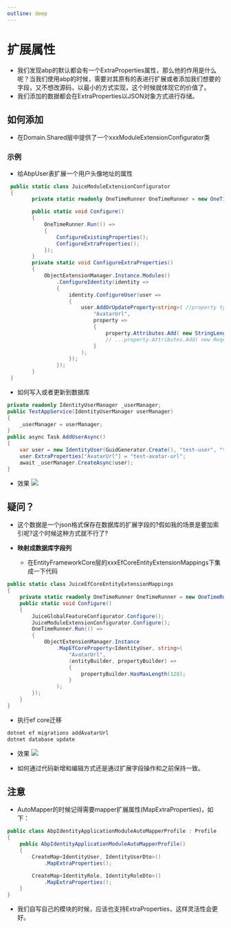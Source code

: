 ```yaml
---
outline: deep
---
```


# 扩展属性
- 我们发现abp的默认都会有一个ExtraProperties属性，那么他的作用是什么呢？当我们使用abp的时候，需要对其原有的表进行扩展或者添加我们想要的字段，又不想改源码，以最小的方式实现，这个时候就体现它的价值了。
- 我们添加的数据都会在ExtraProperties以JSON对象方式进行存储。

##  如何添加
- 在Domain.Shared层中提供了一个xxxModuleExtensionConfigurator类 

### 示例
- 给AbpUser表扩展一个用户头像地址的属性

```csharp
 public static class JuiceModuleExtensionConfigurator
 {
        private static readonly OneTimeRunner OneTimeRunner = new OneTimeRunner();

        public static void Configure()
        {
            OneTimeRunner.Run(() =>
            {
                ConfigureExistingProperties();
                ConfigureExtraProperties();
            });
        }
        private static void ConfigureExtraProperties()
        {
            ObjectExtensionManager.Instance.Modules()
                .ConfigureIdentity(identity =>
                {
                    identity.ConfigureUser(user =>
                    {
                        user.AddOrUpdateProperty<string>( //property type: string
                            "AvatarUrl",
                            property =>
                            {
                                property.Attributes.Add( new StringLengthAttribute(128)); // 最大长度为28
                                // ...property.Attributes.Add( new RequiredAttribute()); 还有很多特性直接可以使用
                            }
                        );
                    });
                });
        }
 }
```

- 如何写入或者更新到数据库

```csharp
private readonly IdentityUserManager _userManager;
public TestAppService(IdentityUserManager userManager)
{
    _userManager = userManager;
}
public async Task AddUserAsync()
{
    var user = new IdentityUser(GuidGenerator.Create(), "test-user", "test@qq.com");
    user.ExtraProperties["AvatarUrl"] = "test-avatar-url";
    await _userManager.CreateAsync(user);
}
```
- 效果
![](https://lion-abp-pro.oss-cn-shenzhen.aliyuncs.com/foods/021ff0a2396a41fe9572aefee95a2fc6_extra.png)

## 疑问？
- 这个数据是一个json格式保存在数据库的扩展字段的?假如我的场景是要加索引呢?这个时候这种方式就不行了?

- **映射成数据库字段列**
    - 在EntityFrameworkCore层的xxxEfCoreEntityExtensionMappings下集成一下代码
```csharp
public static class JuiceEfCoreEntityExtensionMappings
{
    private static readonly OneTimeRunner OneTimeRunner = new OneTimeRunner();
    public static void Configure()
    {
        JuiceGlobalFeatureConfigurator.Configure();
        JuiceModuleExtensionConfigurator.Configure();
        OneTimeRunner.Run(() =>
        {
            ObjectExtensionManager.Instance
                .MapEfCoreProperty<IdentityUser, string>(
                    "AvatarUrl",
                    (entityBuilder, propertyBuilder) =>
                    {
                        propertyBuilder.HasMaxLength(128);
                    }
                );
        });
    }
}
```
- 执行ef core迁移
```bash
dotnet ef migrations addAvatarUrl
dotnet database update
```
- 效果
![](https://lion-abp-pro.oss-cn-shenzhen.aliyuncs.com/foods/da48a1496ece4c91880708f2d4e14428_extra1.png)

- 如何通过代码新增和编辑方式还是通过扩展字段操作和之前保持一致。

## 注意
- AutoMapper的时候记得需要mapper扩展属性(MapExtraProperties)，如下：
```csharp
public class AbpIdentityApplicationModuleAutoMapperProfile : Profile
{
    public AbpIdentityApplicationModuleAutoMapperProfile()
    {
        CreateMap<IdentityUser, IdentityUserDto>()
            .MapExtraProperties();

        CreateMap<IdentityRole, IdentityRoleDto>()
            .MapExtraProperties();
    }
}
```
- 我们自写自己的模块的时候，应该也支持ExtraProperties，这样灵活性会更好。

